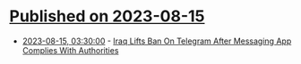 # [Published on 2023-08-15](index.md)

* [2023-08-15, 03:30:00](https://yro.slashdot.org/story/23/08/14/221206/iraq-lifts-ban-on-telegram-after-messaging-app-complies-with-authorities?utm_source=rss1.0mainlinkanon&utm_medium=feed) - [Iraq Lifts Ban On Telegram After Messaging App Complies With Authorities](https://yro.slashdot.org/story/23/08/14/221206/iraq-lifts-ban-on-telegram-after-messaging-app-complies-with-authorities?utm_source=rss1.0mainlinkanon&utm_medium=feed)
